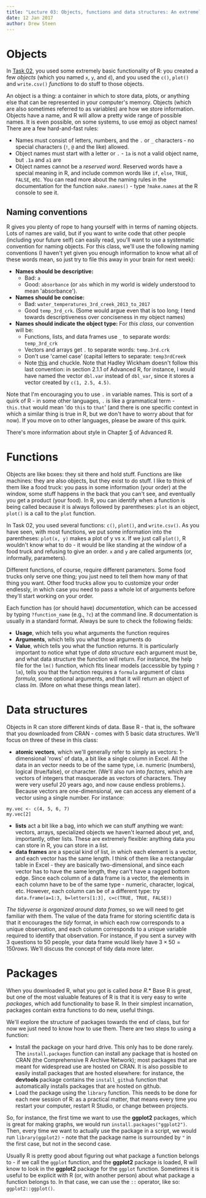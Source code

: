 ```yaml
---
title: "Lecture 03: Objects, functions and data structures: An extremely brief introduction"
date: 12 Jan 2017
author: Drew Steen
---
```


# Objects

In [Task 02](https://github.com/adsteen/GEOL590_2017/blob/master/tasks/02_scripts.md "Task 02"), you used some extremely basic functionality of R: you created a few *objects* (which you named `x`, `y`, and `d`), and you used the `c()`, `plot()` and `write.csv()` *functions* to do stuff to those objects.

An object is a thing: a container in which to store data, plots, or anything else that can be represented in your computer's memory. Objects (which are also sometimes referred to as variables) are how we store information. Objects have a name, and R will allow a pretty wide range of possible names. It is even possible, on some systems, to use emoji as object names! There are a few hard-and-fast rules:
* Names must consist of letters, numbers, and the `.` or `_` characters - no special characters (`!`, `@` and the like) allowed.
* Object names must start with a letter or `.` - `1a` is not a valid object name, but `.1a` and `a1` are
* Object names cannot be a *reserved word*. Reserved words have a special meaning in R, and include common words like `if`, `else`, `TRUE`, `FALSE`, etc.
You can read more about the naming rules in the documentation for the function `make.names()` - type `?make.names` at the R console to see it.

## Naming conventions
R gives you plenty of rope to hang yourself with in terms of naming objects. Lots of names are valid, but if you want to write code that other people (including your future self) can easily read, you'll want to use a systematic convention for naming objects. For this class, we'll use the following naming conventions (I haven't yet given you enough information to know what all of these words mean, so just try to file this away in your brain for next week):
* **Names should be descriptive:** 
    * Bad: `a`
    * Good: `absorbance` (or `abs` which in my world is widely understood to mean 'absorbance').
* **Names should be concise:** 
    * Bad: `water_temperatures_3rd_creek_2013_to_2017`
    * Good `temp_3rd_crk`. (Some would argue even that is too long; I tend towards descriptiveness over conciseness in my object names)
* **Names should indicate the object type:** For *this class*, our convention will be:
    * Functions, lists, and data frames use `_` to separate words: `temp_3rd_crk`
    * Vectors and arrays get `.` to separate words: `temp.3rd.crk`
    * Don't use 'camel case' (capital letters to separate: `temp3rdCreek`
    * Note [this](https://twitter.com/gastove/status/476087552978739200) and chuckle. 
Note that Hadley Wickham doesn't follow this last convention: in section 2.1.1 of Advanced R, for instance, I would have named the vector `dbl.var` instead of `dbl_var`, since it stores a vector created by `c(1, 2.5, 4.5)`.

Note that I'm encouraging you to use `.` in variable names. This is sort of a quirk of R - in some other languages, `.` is like a grammatical term - `this.that` would mean 'do `this` to `that`' (and there is one specific context in which a similar thing is true in R, but we don't have to worry about that for now). If you move on to other languages, please be aware of this quirk.

There's more information about style in Chapter [5](http://adv-r.had.co.nz/Style.html) of Advanced R. 

# Functions

Objects are like boxes: they sit there and hold stuff. Functions are like machines: they are also objects, but they exist to do stuff. I like to think of them like a food truck: you pass in some information (your order) at the window, some stuff happens in the back that you can't see, and eventually you get a product (your food). In R, you can identify when a function is being called because it is always followed by parentheses: `plot` is an object, `plot()` is a call to the `plot` function. 

In Task 02, you used several functions: `c()`, `plot()`, and `write.csv()`. As you have seen, with most functions, we put some information into the parentheses: `plot(x, y)` makes a plot of y vs x. If we just call `plot()`, R wouldn't know what to do - it would be like standing at the window of a food truck and refusing to give an order. `x` and `y` are called arguments (or, informally, parameters).

Different functions, of course, require different parameters. Some food trucks only serve one thing; you just need to tell them how many of that thing you want. Other food trucks allow you to customize your order endlessly, in which case you need to pass a whole lot of arguments before they'll start working on your order.

Each function has (or should have) *documentation*, which can be accessed by typing `?function_name` (e.g., `?c`) at the command line. R documentation is usually in a standard format. Always be sure to check the following fields:
* **Usage**, which tells you what arguments the function requires
* **Arguments**, which tells you what those arguments do
* **Value**, which tells you what the function returns. 
It is particularly important to notice what type of *data structure* each argument must be, and what data structure the function will return. For instance, the help file for the `lm()` function, which fits linear models (accessible by typing `?lm`), tells you that the function requires a `formula` argument of class *formula*, some optional arguments, and that it will return an object of class *lm*. (More on what these things mean later). 

# Data structures

Objects in R can store different kinds of data. Base R - that is, the software that you downloaded from CRAN - comes with 5 basic data structures. We'll focus on three of these in this class:
* **atomic vectors**, which we'll generally refer to simply as vectors: 1-dimensional 'rows' of data, a bit like a single column in Excel. All the data in an vector needs to be of the same type, i.e. numeric (numbers), logical (true/false), or character. (We'll also run into *factors*, which are vectors of integers that masquerade as vectors of characters. They were very useful 20 years ago, and now cause endless problems.). Because vectors are one-dimensional, we can access any element of a vector using a single number. For instance:
```
my.vec <- c(4, 5, 6, 7)
my.vec[2]
```
* **lists** act a bit like a bag, into which we can stuff anything we want: vectors, arrays, specialized objects we haven't learned about yet, and, importantly, other lists. These are extremely flexible: anything data you can store in R, you can store in a list.
* **data frames** are a special kind of list, in which each element is a vector, and each vector has the same length. I think of them like a rectangular table in Excel - they are basically two-dimensional, and since each vector has to have the same length, they can't have a ragged bottom edge. Since each column of a data frame is a vector, the elements in each column have to be of the same type - numeric, character, logical, etc. However, each column can be of a different type: try `data.frame(a=1:3, b=letters[1:3], c=c(TRUE, TRUE, FALSE))`

*The tidyverse is organized around data frames*, so we will need to get familiar with them. The value of the data frame for storing scientific data is that it encourages the *tidy* format, in which each row corresponds to a unique observation, and each column corresponds to a unique variable required to identify that observation. For instance, if you sent a survey with 3 questions to 50 people, your data frame would likely have $3\times 50 = 150 rows$. We'll discuss the concept of tidy data more later.

# Packages

When you downloaded R, what you got is called *base R*.* Base R is great, but one of the most valuable features of R is that it is very easy to write *packages*, which add functionality to base R. In their simplest incarnation, packages contain extra functions to do new, useful things. 

We'll explore the structure of packages towards the end of class, but for now we just need to know how to use them. There are two steps to using a function:
* Install the package on your hard drive. This only has to be done rarely. The `install.packages` function can install any package that is hosted on CRAN (the Comprehensive R Archive Network); most packages that are meant for widespread use are hosted on CRAN. It is also possible to easily install packages that are hosted elsewhere: for instance, the **devtools** package contains the `install_github` function that automatically installs packages that are hosted on github. 
* Load the package using the `library` function. This needs to be done for each new session of R: as a practical matter, that means every time you restart your computer, restart R Studio, or change between projects.

So, for instance, the first time we want to use the **ggplot2** packages, which is great for making graphs, we would run `install.packages("ggplot2")`. Then, every time we want to actually use the package in a script, we would run `library(ggplot2)` - note that the package name is surrounded by `"` in the first case, but not in the second case.

Usually R is pretty good about figuring out what package a function belongs to - if we call the `ggplot` function, and the **ggplot2** package is loaded, R will know to look in the **ggplot2** package for the `ggplot` function. Sometimes it is useful to be explicit with R (or, with another person) about what package a function belongs to. In that case, we can use the `::` operator, like so: `ggplot2::ggplot()`.
